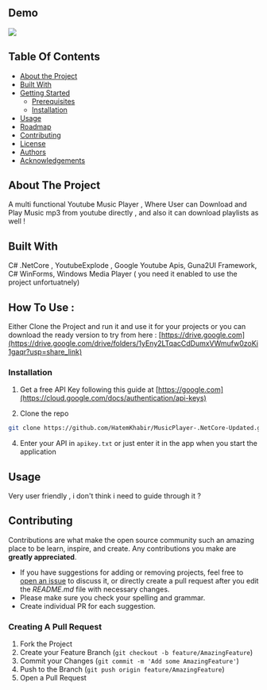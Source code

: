 ## Demo 

![](https://github.com/HatemKhabir/MusicPlayer-.NetCore-Updated-/blob/master/2024-03-09%2015-38-09%20(1).gif)

## Table Of Contents

* [About the Project](#about-the-project)
* [Built With](#built-with)
* [Getting Started](#getting-started)
  * [Prerequisites](#prerequisites)
  * [Installation](#installation)
* [Usage](#usage)
* [Roadmap](#roadmap)
* [Contributing](#contributing)
* [License](#license)
* [Authors](#authors)
* [Acknowledgements](#acknowledgements)

## About The Project

A multi functional Youtube Music Player , Where User can Download and Play Music mp3 from youtube directly , and also it can download playlists as well !  

## Built With
C# .NetCore , YoutubeExplode , Google Youtube Apis, Guna2UI Framework, C# WinForms, Windows Media Player ( you need it enabled to use the project unfortuatnely)

## How To Use : 
Either Clone the Project and run it and use it for your projects or you can download the ready version to try from here : 
[https://drive.google.com](https://drive.google.com/drive/folders/1yEny2LTqacCdDumxVWmufw0zoKi1gaqr?usp=share_link)


### Installation

1. Get a free API Key following this guide at [https://google.com](https://cloud.google.com/docs/authentication/api-keys)

2. Clone the repo

```sh
git clone https://github.com/HatemKhabir/MusicPlayer-.NetCore-Updated.git
```


4. Enter your API in `apikey.txt` or just enter it in the app when you start the application 


## Usage
Very user friendly , i don't think i need to guide through it ?



## Contributing

Contributions are what make the open source community such an amazing place to be learn, inspire, and create. Any contributions you make are **greatly appreciated**.
* If you have suggestions for adding or removing projects, feel free to [open an issue](https://github.com/HatemKhabir/MusicPlayer-.NetCore-Updated-/issues/new) to discuss it, or directly create a pull request after you edit the *README.md* file with necessary changes.
* Please make sure you check your spelling and grammar.
* Create individual PR for each suggestion.

### Creating A Pull Request

1. Fork the Project
2. Create your Feature Branch (`git checkout -b feature/AmazingFeature`)
3. Commit your Changes (`git commit -m 'Add some AmazingFeature'`)
4. Push to the Branch (`git push origin feature/AmazingFeature`)
5. Open a Pull Request

